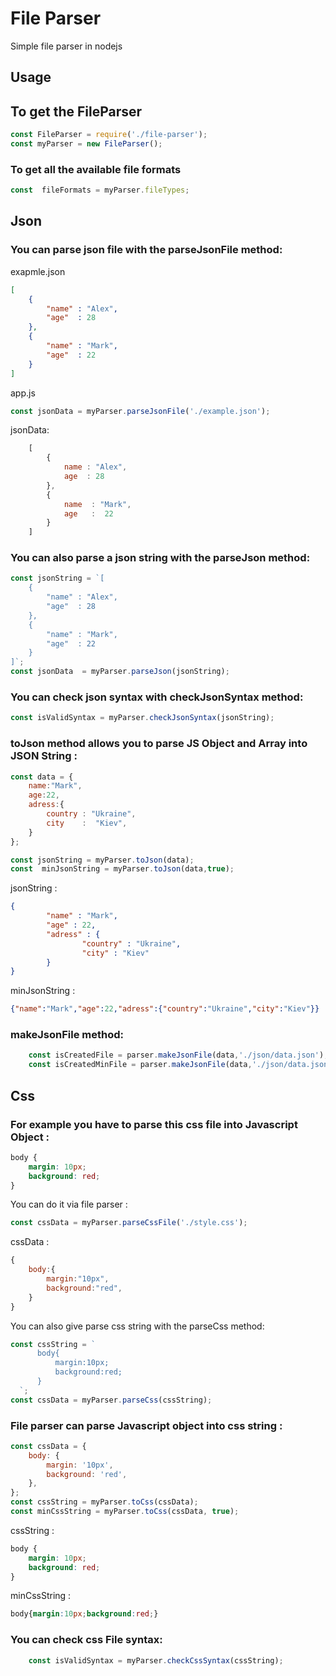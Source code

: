 # File Parser

Simple file parser in nodejs

## Usage

## To get the FileParser
```js
const FileParser = require('./file-parser');
const myParser = new FileParser();
```
### To  get all the available file formats
```js
const  fileFormats = myParser.fileTypes;
```
## Json
### You can parse json file with the parseJsonFile  method:
exapmle.json 
```json
[
    {
        "name" : "Alex",
        "age"  : 28
    },
    {
        "name" : "Mark",
        "age"  : 22
    }
]
```
app.js
```js
const jsonData = myParser.parseJsonFile('./example.json');
```
jsonData:
```js
    [
        {
            name : "Alex",
            age  : 28
        },
        {
            name  : "Mark",
            age   :  22 
        }
    ]
```
### You can also parse a json string with the parseJson  method:
```js
const jsonString = `[
    {
        "name" : "Alex",
        "age"  : 28
    },
    {
        "name" : "Mark",
        "age"  : 22
    }
]`;
const jsonData  = myParser.parseJson(jsonString); 

```
### You can check json syntax with checkJsonSyntax method:
```js
const isValidSyntax = myParser.checkJsonSyntax(jsonString); 
```
### toJson method allows you  to parse JS Object and Array into JSON String :
```js
const data = {
    name:"Mark",
    age:22,
    adress:{
        country : "Ukraine",
        city    :  "Kiev",
    }
};

const jsonString = myParser.toJson(data);
const  minJsonString = myParser.toJson(data,true); 
```
jsonString :
```json
{
        "name" : "Mark",
        "age" : 22,
        "adress" : {
                "country" : "Ukraine",
                "city" : "Kiev"
        }
}
```
minJsonString :
```json
{"name":"Mark","age":22,"adress":{"country":"Ukraine","city":"Kiev"}}
```
### makeJsonFile method:
```js
    const isCreatedFile = parser.makeJsonFile(data,'./json/data.json'); // returns false  if something went wrong
    const isCreatedMinFile = parser.makeJsonFile(data,'./json/data.json',true);      
```


## Css
### For example you have to parse this css file into Javascript Object :

```css
body {
    margin: 10px;
    background: red;
}
```

You can do it via file parser :

```js
const cssData = myParser.parseCssFile('./style.css');
```

cssData :

```js
{
    body:{
        margin:"10px",
        background:"red",
    }
}
```

You can also give parse css string with the parseCss method:

```js
const cssString = `
      body{
          margin:10px;
          background:red;
      }
  `;
const cssData = myParser.parseCss(cssString);
```

### File parser can parse Javascript object into css string :

```js
const cssData = {
    body: {
        margin: '10px',
        background: 'red',
    },
};
const cssString = myParser.toCss(cssData);
const minCssString = myParser.toCss(cssData, true);
```

cssString :

```css
body {
    margin: 10px;
    background: red;
}
```

minCssString :

```css
body{margin:10px;background:red;}
```
### You can check css File syntax:
```js
    const isValidSyntax = myParser.checkCssSyntax(cssString); 
```
